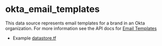 # okta_email_templates

This data source represents email templates for a brand in an Okta
organization. For more information see the API docs for [Email
Templates](https://developer.okta.com/docs/reference/api/brands/#email-templates)

- Example [datastore.tf](./datasource.tf)
